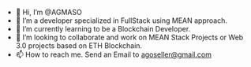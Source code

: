 - 👋 Hi, I’m @AGMASO
- 👀 I’m a developer specialized in FullStack using MEAN approach. 
- 🌱 I’m currently learning to be a Blockchain Developer.
- 💞️ I’m looking to collaborate and work on MEAN Stack Projects or Web 3.0 projects based on ETH Blockchain.
- 📫 How to reach me. Send an Email to agoseller@gmail.com

<!---
AGMASO/AGMASO is a ✨ special ✨ repository because its `README.md` (this file) appears on your GitHub profile.
You can click the Preview link to take a look at your changes.
--->
